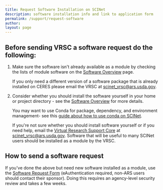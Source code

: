 ```yaml
---
title: Request Software Installation on SCINet
description: software installation info and link to application form
permalink: /support/request-software
author:
layout: page
---
```


## Before sending VRSC a software request do the following: 

1) Make sure the software isn't already available as a module by checking the lists of module software on the [Software Overview](https://usda-ars-gbru.github.io/scinet-site/guide/software) page. 

   If you only need a different version of a software package that is already installed on CERES please email the VRSC at scinet_vrsc@ars.usda.gov.

2) Consider whether you should install the software yourself in your home or project directory - see the [Software Overview](https://usda-ars-gbru.github.io/scinet-site/guide/software) for more details. 

   You may want to use Conda for package, dependency, and environment management- see this [guide about how to use conda on SCINet](https://public.3.basecamp.com/p/zPVBsTPGSnm36h3dtjeRceRp). 

   If you're not sure whether you should install software yourself or if you need help, email the [Virtual Research Support Core](https://usda-ars-gbru.github.io/scinet-site/support/vsrc/) at scinet_vrsc@ars.usda.gov. Software that will be useful to many SCINet users should be installed as a module by the VRSC.


## How to send a software request
If you've done the above but need new software installed as a module, use the [Software Request Form](https://e.arsnet.usda.gov/sites/OCIO/scinet/Lists/Software%20Approval/Main1.aspx) (eAuthentication required, non-ARS users should contact their sponsor). Doing this requires an agency-level security review and takes a few weeks.
